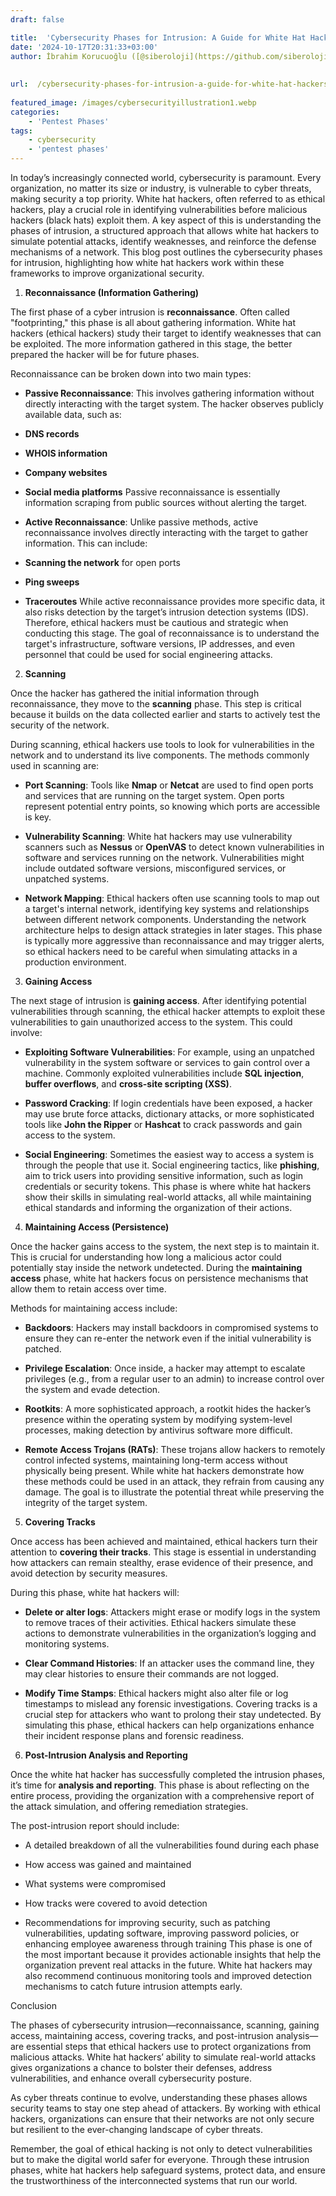 ```yaml
---
draft: false

title:  'Cybersecurity Phases for Intrusion: A Guide for White Hat Hackers'
date: '2024-10-17T20:31:33+03:00'
author: İbrahim Korucuoğlu ([@siberoloji](https://github.com/siberoloji))
 
 
url:  /cybersecurity-phases-for-intrusion-a-guide-for-white-hat-hackers/
 
featured_image: /images/cybersecurityillustration1.webp
categories:
    - 'Pentest Phases'
tags:
    - cybersecurity
    - 'pentest phases'
---
```



In today’s increasingly connected world, cybersecurity is paramount. Every organization, no matter its size or industry, is vulnerable to cyber threats, making security a top priority. White hat hackers, often referred to as ethical hackers, play a crucial role in identifying vulnerabilities before malicious hackers (black hats) exploit them. A key aspect of this is understanding the phases of intrusion, a structured approach that allows white hat hackers to simulate potential attacks, identify weaknesses, and reinforce the defense mechanisms of a network. This blog post outlines the cybersecurity phases for intrusion, highlighting how white hat hackers work within these frameworks to improve organizational security.


 


1. **Reconnaissance (Information Gathering)**



The first phase of a cyber intrusion is **reconnaissance**. Often called "footprinting," this phase is all about gathering information. White hat hackers (ethical hackers) study their target to identify weaknesses that can be exploited. The more information gathered in this stage, the better prepared the hacker will be for future phases.



Reconnaissance can be broken down into two main types:


* **Passive Reconnaissance**: This involves gathering information without directly interacting with the target system. The hacker observes publicly available data, such as:

* **DNS records**

* **WHOIS information**

* **Company websites**

* **Social media platforms** Passive reconnaissance is essentially information scraping from public sources without alerting the target.

* **Active Reconnaissance**: Unlike passive methods, active reconnaissance involves directly interacting with the target to gather information. This can include:

* **Scanning the network** for open ports

* **Ping sweeps**

* **Traceroutes** While active reconnaissance provides more specific data, it also risks detection by the target’s intrusion detection systems (IDS). Therefore, ethical hackers must be cautious and strategic when conducting this stage.
The goal of reconnaissance is to understand the target's infrastructure, software versions, IP addresses, and even personnel that could be used for social engineering attacks.


 


2. **Scanning**



Once the hacker has gathered the initial information through reconnaissance, they move to the **scanning** phase. This step is critical because it builds on the data collected earlier and starts to actively test the security of the network.



During scanning, ethical hackers use tools to look for vulnerabilities in the network and to understand its live components. The methods commonly used in scanning are:


* **Port Scanning**: Tools like **Nmap** or **Netcat** are used to find open ports and services that are running on the target system. Open ports represent potential entry points, so knowing which ports are accessible is key.

* **Vulnerability Scanning**: White hat hackers may use vulnerability scanners such as **Nessus** or **OpenVAS** to detect known vulnerabilities in software and services running on the network. Vulnerabilities might include outdated software versions, misconfigured services, or unpatched systems.

* **Network Mapping**: Ethical hackers often use scanning tools to map out a target's internal network, identifying key systems and relationships between different network components. Understanding the network architecture helps to design attack strategies in later stages.
This phase is typically more aggressive than reconnaissance and may trigger alerts, so ethical hackers need to be careful when simulating attacks in a production environment.


 


3. **Gaining Access**



The next stage of intrusion is **gaining access**. After identifying potential vulnerabilities through scanning, the ethical hacker attempts to exploit these vulnerabilities to gain unauthorized access to the system. This could involve:


* **Exploiting Software Vulnerabilities**: For example, using an unpatched vulnerability in the system software or services to gain control over a machine. Commonly exploited vulnerabilities include **SQL injection**, **buffer overflows**, and **cross-site scripting (XSS)**.

* **Password Cracking**: If login credentials have been exposed, a hacker may use brute force attacks, dictionary attacks, or more sophisticated tools like **John the Ripper** or **Hashcat** to crack passwords and gain access to the system.

* **Social Engineering**: Sometimes the easiest way to access a system is through the people that use it. Social engineering tactics, like **phishing**, aim to trick users into providing sensitive information, such as login credentials or security tokens.
This phase is where white hat hackers show their skills in simulating real-world attacks, all while maintaining ethical standards and informing the organization of their actions.


 


4. **Maintaining Access (Persistence)**



Once the hacker gains access to the system, the next step is to maintain it. This is crucial for understanding how long a malicious actor could potentially stay inside the network undetected. During the **maintaining access** phase, white hat hackers focus on persistence mechanisms that allow them to retain access over time.



Methods for maintaining access include:


* **Backdoors**: Hackers may install backdoors in compromised systems to ensure they can re-enter the network even if the initial vulnerability is patched.

* **Privilege Escalation**: Once inside, a hacker may attempt to escalate privileges (e.g., from a regular user to an admin) to increase control over the system and evade detection.

* **Rootkits**: A more sophisticated approach, a rootkit hides the hacker’s presence within the operating system by modifying system-level processes, making detection by antivirus software more difficult.

* **Remote Access Trojans (RATs)**: These trojans allow hackers to remotely control infected systems, maintaining long-term access without physically being present.
While white hat hackers demonstrate how these methods could be used in an attack, they refrain from causing any damage. The goal is to illustrate the potential threat while preserving the integrity of the target system.


 


5. **Covering Tracks**



Once access has been achieved and maintained, ethical hackers turn their attention to **covering their tracks**. This stage is essential in understanding how attackers can remain stealthy, erase evidence of their presence, and avoid detection by security measures.



During this phase, white hat hackers will:


* **Delete or alter logs**: Attackers might erase or modify logs in the system to remove traces of their activities. Ethical hackers simulate these actions to demonstrate vulnerabilities in the organization’s logging and monitoring systems.

* **Clear Command Histories**: If an attacker uses the command line, they may clear histories to ensure their commands are not logged.

* **Modify Time Stamps**: Ethical hackers might also alter file or log timestamps to mislead any forensic investigations.
Covering tracks is a crucial step for attackers who want to prolong their stay undetected. By simulating this phase, ethical hackers can help organizations enhance their incident response plans and forensic readiness.


 


6. **Post-Intrusion Analysis and Reporting**



Once the white hat hacker has successfully completed the intrusion phases, it’s time for **analysis and reporting**. This phase is about reflecting on the entire process, providing the organization with a comprehensive report of the attack simulation, and offering remediation strategies.



The post-intrusion report should include:


* A detailed breakdown of all the vulnerabilities found during each phase

* How access was gained and maintained

* What systems were compromised

* How tracks were covered to avoid detection

* Recommendations for improving security, such as patching vulnerabilities, updating software, improving password policies, or enhancing employee awareness through training
This phase is one of the most important because it provides actionable insights that help the organization prevent real attacks in the future. White hat hackers may also recommend continuous monitoring tools and improved detection mechanisms to catch future intrusion attempts early.


 


Conclusion



The phases of cybersecurity intrusion—reconnaissance, scanning, gaining access, maintaining access, covering tracks, and post-intrusion analysis—are essential steps that ethical hackers use to protect organizations from malicious attacks. White hat hackers’ ability to simulate real-world attacks gives organizations a chance to bolster their defenses, address vulnerabilities, and enhance overall cybersecurity posture.



As cyber threats continue to evolve, understanding these phases allows security teams to stay one step ahead of attackers. By working with ethical hackers, organizations can ensure that their networks are not only secure but resilient to the ever-changing landscape of cyber threats.



Remember, the goal of ethical hacking is not only to detect vulnerabilities but to make the digital world safer for everyone. Through these intrusion phases, white hat hackers help safeguard systems, protect data, and ensure the trustworthiness of the interconnected systems that run our world.
